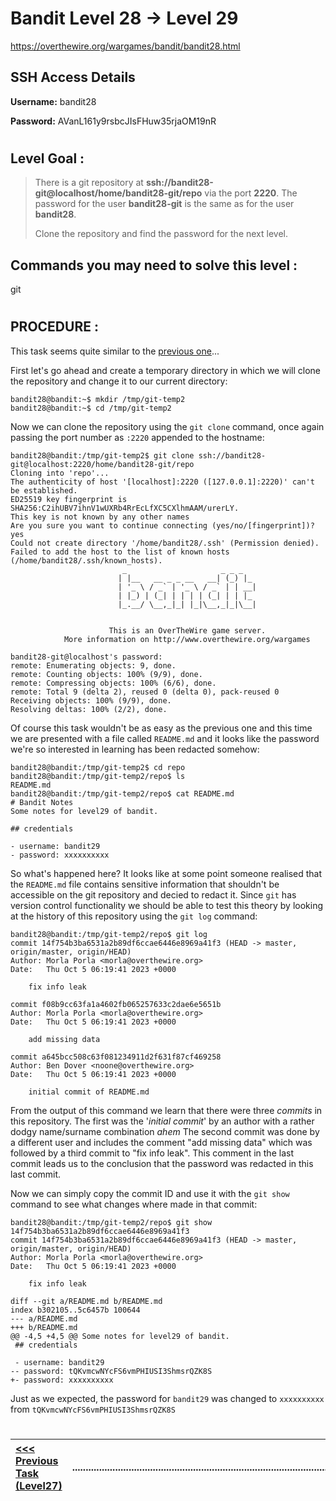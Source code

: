 # Bandit Level 28 -> Level 29 #

https://overthewire.org/wargames/bandit/bandit28.html

## SSH Access Details ##
**Username:**  bandit28

**Password:**  AVanL161y9rsbcJIsFHuw35rjaOM19nR

#

## Level Goal : ##
>There is a git repository at **ssh://bandit28-git@localhost/home/bandit28-git/repo** via the port **2220**. The password for the user **bandit28-git** is the same as for the user **bandit28**.
>
>Clone the repository and find the password for the next level.



## Commands you may need to solve this level : ##
git

#  
## PROCEDURE : ##

This task seems quite similar to the [previous one](Level27%20->%20Level28.md)...

First let's go ahead and create a temporary directory in which we will clone the repository and change it to our current directory:

```console
bandit28@bandit:~$ mkdir /tmp/git-temp2
bandit28@bandit:~$ cd /tmp/git-temp2
```

Now we can clone the repository using the `git clone` command, once again passing the port number as `:2220` appended to the hostname:

```console
bandit28@bandit:/tmp/git-temp2$ git clone ssh://bandit28-git@localhost:2220/home/bandit28-git/repo
Cloning into 'repo'...
The authenticity of host '[localhost]:2220 ([127.0.0.1]:2220)' can't be established.
ED25519 key fingerprint is SHA256:C2ihUBV7ihnV1wUXRb4RrEcLfXC5CXlhmAAM/urerLY.
This key is not known by any other names
Are you sure you want to continue connecting (yes/no/[fingerprint])? yes
Could not create directory '/home/bandit28/.ssh' (Permission denied).
Failed to add the host to the list of known hosts (/home/bandit28/.ssh/known_hosts).
                         _                     _ _ _
                        | |__   __ _ _ __   __| (_) |_
                        | '_ \ / _` | '_ \ / _` | | __|
                        | |_) | (_| | | | | (_| | | |_
                        |_.__/ \__,_|_| |_|\__,_|_|\__|


                      This is an OverTheWire game server.
            More information on http://www.overthewire.org/wargames

bandit28-git@localhost's password:
remote: Enumerating objects: 9, done.
remote: Counting objects: 100% (9/9), done.
remote: Compressing objects: 100% (6/6), done.
remote: Total 9 (delta 2), reused 0 (delta 0), pack-reused 0
Receiving objects: 100% (9/9), done.
Resolving deltas: 100% (2/2), done.
```


Of course this task wouldn't be as easy as the previous one and this time we are presented with a file called `README.md` and it looks like the password we're so interested in learning has been redacted somehow:

```console
bandit28@bandit:/tmp/git-temp2$ cd repo
bandit28@bandit:/tmp/git-temp2/repo$ ls
README.md
bandit28@bandit:/tmp/git-temp2/repo$ cat README.md
# Bandit Notes
Some notes for level29 of bandit.

## credentials

- username: bandit29
- password: xxxxxxxxxx
```

So what's happened here?  It looks like at some point someone realised that the `README.md` file contains sensitive information that shouldn't be accessible on the git repository and decied to redact it.  Since `git` has version control functionality we should be able to test this theory by looking at the history of this repository using the `git log` command:


```console
bandit28@bandit:/tmp/git-temp2/repo$ git log
commit 14f754b3ba6531a2b89df6ccae6446e8969a41f3 (HEAD -> master, origin/master, origin/HEAD)
Author: Morla Porla <morla@overthewire.org>
Date:   Thu Oct 5 06:19:41 2023 +0000

    fix info leak

commit f08b9cc63fa1a4602fb065257633c2dae6e5651b
Author: Morla Porla <morla@overthewire.org>
Date:   Thu Oct 5 06:19:41 2023 +0000

    add missing data

commit a645bcc508c63f081234911d2f631f87cf469258
Author: Ben Dover <noone@overthewire.org>
Date:   Thu Oct 5 06:19:41 2023 +0000

    initial commit of README.md
```

From the output of this command we learn that there were three *commits* in this repository.  The first was the '*initial commit*' by an author with a rather dodgy name/surname combination *ahem*
The second commit was done by a different user and includes the comment "add missing data" which was followed by a third commit to "fix info leak".  This comment in the last commit leads us to the conclusion that the password was redacted in this last commit.  

Now we can simply copy the commit ID and use it with the `git show` command to see what changes where made in that commit:

```console
bandit28@bandit:/tmp/git-temp2/repo$ git show 14f754b3ba6531a2b89df6ccae6446e8969a41f3
commit 14f754b3ba6531a2b89df6ccae6446e8969a41f3 (HEAD -> master, origin/master, origin/HEAD)
Author: Morla Porla <morla@overthewire.org>
Date:   Thu Oct 5 06:19:41 2023 +0000

    fix info leak

diff --git a/README.md b/README.md
index b302105..5c6457b 100644
--- a/README.md
+++ b/README.md
@@ -4,5 +4,5 @@ Some notes for level29 of bandit.
 ## credentials

 - username: bandit29
-- password: tQKvmcwNYcFS6vmPHIUSI3ShmsrQZK8S
+- password: xxxxxxxxxx
```

Just as we expected, the password for `bandit29` was changed to `xxxxxxxxxx` from `tQKvmcwNYcFS6vmPHIUSI3ShmsrQZK8S`


#
[<<< Previous Task (Level27) ](Level27%20->%20Level28.md)|......................................................................................................| [Next Task (Level29) >>>](Level29%20->%20Level30.md)|
:-|--|-:
